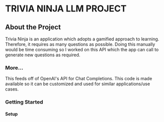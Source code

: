 # TRIVIA NINJA LLM PROJECT

## About the Project

Trivia Ninja is an application which adopts a gamified approach to learning. Therefore, it requires as many questions as possible. Doing this manually would be time consuming so I worked on this API which the app can call to generate new questions as required.

### More...

This feeds off of OpenAI's API for Chat Completions. This code is made available so it can be customized and used for similar applications/use cases. 

### Getting Started
#### Setup

